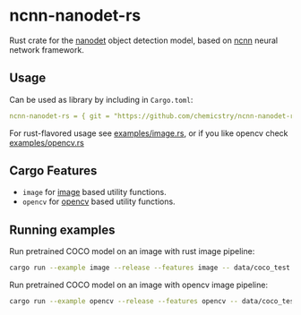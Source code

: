 # ncnn-nanodet-rs

Rust crate for the [nanodet](https://github.com/RangiLyu/nanodet) object detection model, based on [ncnn](https://github.com/Tencent/ncnn) neural network framework.

## Usage

Can be used as library by including in `Cargo.toml`:
```yaml
ncnn-nanodet-rs = { git = "https://github.com/chemicstry/ncnn-nanodet-rs" }
```

For rust-flavored usage see [examples/image.rs](examples/image.rs), or if you like opencv check [examples/opencv.rs](examples/opencv.rs)

## Cargo Features

- `image` for [image](https://crates.io/crates/image) based utility functions.
- `opencv` for [opencv](https://crates.io/crates/opencv) based utility functions.


## Running examples

Run pretrained COCO model on an image with rust image pipeline:
```bash
cargo run --example image --release --features image -- data/coco_test.jpg
```

Run pretrained COCO model on an image with opencv image pipeline:
```bash
cargo run --example opencv --release --features opencv -- data/coco_test.jpg
```
